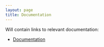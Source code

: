 ```yaml
---
layout: page
title: Documentation
---
```


Will contain links to relevant documentation:

* [Documentation](https://terraref.gitbooks.io/terraref-documentation/content/)
